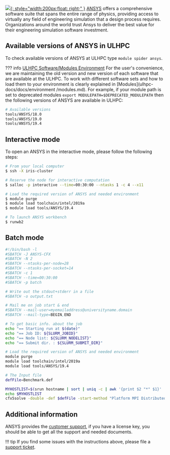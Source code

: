 [![](https://upload.wikimedia.org/wikipedia/commons/thumb/e/e5/ANSYS_logo.png/320px-ANSYS_logo.png){: style="width:200px;float: right;" }](https://www.ansys.com/)
[ANSYS](https://www.ansys.com/) offers a comprehensive software suite that spans
the entire range of physics, providing access to virtually any
field of engineering simulation that a design process requires.
Organizations around the world trust Ansys to deliver the best value for
their engineering simulation software investment.


## Available versions of ANSYS in ULHPC
To check available versions of ANSYS at ULHPC type `module spider ansys`.

??? info [ULHPC Software/Modules Environment](../../environment/modules.md)
     For the user's convenience, we are maintaining the old
     version and new version of each software that are available at
     the ULHPC. To work with different software sets and how to
     load them to your environment is clearly
     explained in [Modules](ulhpc-docs/docs/environment
     /modules.md). For example, if your module path is set to deprecated modules
     `export MODULEPATH=$DEPRECATED_MODULEPATH` then the
     following versions of ANSYS are available in ULHPC:
     
```bash
# Available versions 
tools/ANSYS/18.0
tools/ANSYS/19.0
tools/ANSYS/19.4
```

## Interactive mode
To open an ANSYS in the interactive mode, please follow the following steps:
```bash
# From your local computer
$ ssh -X iris-cluster

# Reserve the node for interactive computation
$ salloc -p interactive --time=00:30:00 --ntasks 1 -c 4 --x11 

# Load the required version of ANSYS and needed environment
$ module purge
$ module load toolchain/intel/2019a
$ module load tools/ANSYS/19.4

# To launch ANSYS workbench
$ runwb2
```

## Batch mode

```bash
#!/bin/bash -l
#SBATCH -J ANSYS-CFX
#SBATCH -N 2
#SBATCH --ntasks-per-node=28
#SBATCH --ntasks-per-socket=14
#SBATCH -c 1
#SBATCH --time=00:30:00
#SBATCH -p batch

# Write out the stdout+stderr in a file
#SBATCH -o output.txt

# Mail me on job start & end
#SBATCH --mail-user=myemailaddress@universityname.domain
#SBATCH --mail-type=BEGIN,END

# To get basic info. about the job
echo "== Starting run at $(date)"
echo "== Job ID: ${SLURM_JOBID}"
echo "== Node list: ${SLURM_NODELIST}"
echo "== Submit dir. : ${SLURM_SUBMIT_DIR}"

# Load the required version of ANSYS and needed environment
module purge
module load toolchain/intel/2019a
module load tools/ANSYS/19.4

# The Input file
defFile=Benchmark.def

MYHOSTLIST=$(srun hostname | sort | uniq -c | awk '{print $2 "*" $1}' | paste -sd, -)
echo $MYHOSTLIST
cfx5solve -double -def $defFile -start-method "Platform MPI Distributed Parallel" -par-dist $MYHOSTLIST
```

## Additional information
ANSYS provides the [customer support](https://support.ansys.com),
if you have a license key, you should be able to get all
the support and needed documents.

!!! tip
    If you find some issues with the instructions above,
    please file a [support ticket](https://hpc.uni.lu/support).
